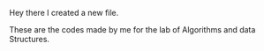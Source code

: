Hey there I created a new file.


These are the codes made by me for the lab of Algorithms and data Structures.
